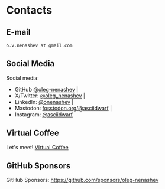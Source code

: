 # Contacts

## E-mail

`o.v.nenashev at gmail.com`

## Social Media

Social media:

- GitHub [@oleg-nenashev](https://github.com/oleg-nenashev) |
- X/Twitter: [@oleg_nenashev](https://twitter.com/oleg_nenashev) |
- LinkedIn: [@onenashev](https://www.linkedin.com/in/onenashev/) |
- Mastodon: [fosstodon.org/@asciidwarf](https://fosstodon.org/@asciidwarf) |
- Instagram: [@asciidwarf](https://www.instagram.com/asciidwarf/)

## Virtual Coffee

Let's meet! [Virtual Coffee](https://calendly.com/onenashev/)

## GitHub Sponsors

GitHub Sponsors: https://github.com/sponsors/oleg-nenashev
